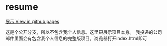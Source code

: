 # resume
[展示 View in github pages](pages.github.io/mixflow/resume)

这是个公开分支，所以不包含我个人信息。这里只展示项目本身。
我投递的公司邮件里面会有包含我个人信息的完整版项目。浏览器打开index.html即可
